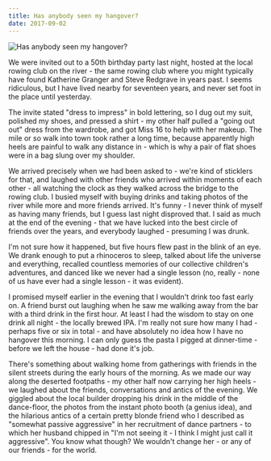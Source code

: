```yaml
---
title: Has anybody seen my hangover?
date: 2017-09-02
---
```


![Has anybody seen my hangover?](https://source.unsplash.com/0gkw_9fy0eQ/1600x900)

We were invited out to a 50th birthday party last night, hosted at the local rowing club on the river - the same rowing club where you might typically have found Katherine Granger and Steve Redgrave in years past. I seems ridiculous, but I have lived nearby for seventeen years, and never set foot in the place until yesterday.

The invite stated "dress to impress" in bold lettering, so I dug out my suit, polished my shoes, and pressed a shirt - my other half pulled a "going out out" dress from the wardrobe, and got Miss 16 to help with her makeup. The mile or so walk into town took rather a long time, because apparently high heels are painful to walk any distance in - which is why a pair of flat shoes were in a bag slung over my shoulder.

We arrived precisely when we had been asked to - we're kind of sticklers for that, and laughed with other friends who arrived within moments of each other - all watching the clock as they walked across the bridge to the rowing club. I busied myself with buying drinks and taking photos of the river while more and more friends arrived. It's funny - I never think of myself as having many friends, but I guess last night disproved that. I said as much at the end of the evening - that we have lucked into the best circle of friends over the years, and everybody laughed - presuming I was drunk.

I'm not sure how it happened, but five hours flew past in the blink of an eye. We drank enough to put a rhinoceros to sleep, talked about life the universe and everything, recalled countless memories of our collective children's adventures, and danced like we never had a single lesson (no, really - none of us have ever had a single lesson - it was evident).

I promised myself earlier in the evening that I wouldn't drink too fast early on. A friend burst out laughing when he saw me walking away from the bar with a third drink in the first hour. At least I had the wisdom to stay on one drink all night - the locally brewed IPA. I'm really not sure how many I had - perhaps five or six in total - and have absolutely no idea how I have no hangover this morning. I can only guess the pasta I pigged at dinner-time - before we left the house - had done it's job.

There's something about walking home from gatherings with friends in the silent streets during the early hours of the morning. As we made our way along the deserted footpaths - my other half now carrying her high heels - we laughed about the friends, conversations and antics of the evening. We giggled about the local builder dropping his drink in the middle of the dance-floor, the photos from the instant photo booth (a genius idea), and the hilarious antics of a certain pretty blonde friend who I described as "somewhat passive aggressive" in her recruitment of dance partners - to which her husband chipped in "I'm not seeing it - I think I might just call it aggressive". You know what though? We wouldn't change her - or any of our friends - for the world.